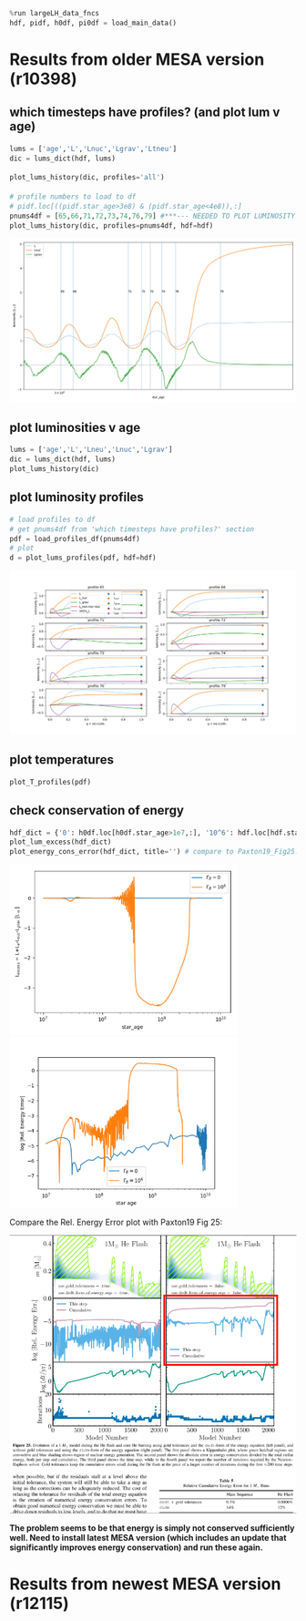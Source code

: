 <!-- data generated using `./bash_scripts/run_osiris.sh` -->

```python
%run largeLH_data_fncs
hdf, pidf, h0df, pi0df = load_main_data()
```

# Results from older MESA version (r10398)
<!-- fs -->
## which timesteps have profiles? (and plot lum v age)
<!-- fs  -->
```python
lums = ['age','L','Lnuc','Lgrav','Ltneu']
dic = lums_dict(hdf, lums)

plot_lums_history(dic, profiles='all')

# profile numbers to load to df
# pidf.loc[((pidf.star_age>3e8) & (pidf.star_age<4e8)),:]
pnums4df = [65,66,71,72,73,74,76,79] #***--- NEEDED TO PLOT LUMINOSITY PROFILES ---***#
plot_lums_history(dic, profiles=pnums4df, hdf=hdf)
```

<img src="lum_v_age_with_profile_nums.png" alt="lum_v_age_with_profile_nums"/>

<!-- fe which timesteps have profiles? -->


## plot luminosities v age
<!-- fs  -->
```python
lums = ['age','L','Lneu','Lnuc','Lgrav']
dic = lums_dict(hdf, lums)
plot_lums_history(dic)
```
<!-- fe plot luminosities v age -->


## plot luminosity profiles
<!-- fs  -->
```python
# load profiles to df
# get pnums4df from 'which timesteps have profiles?' section
pdf = load_profiles_df(pnums4df)
# plot
d = plot_lums_profiles(pdf, hdf=hdf)
```
<img src="lum_v_q_profiles.png" alt="lum_v_q_profiles.png"/>
<!-- fe plot luminosity profiles -->

## plot temperatures
<!-- fs  -->
```python
plot_T_profiles(pdf)
```
<!-- fe plot temperatures -->


## check conservation of energy
<!-- fs  -->
```python
hdf_dict = {'0': h0df.loc[h0df.star_age>1e7,:], '10^6': hdf.loc[hdf.star_age>1e7,:]}
plot_lum_excess(hdf_dict)
plot_energy_cons_error(hdf_dict, title='') # compare to Paxton19_Fig25.png
```

<img src="Lexcess.png" alt="Lexcess.png" width="400"/><img src="rel_enery_error.png" alt="rel_enery_error.png" width="400"/>

Compare the Rel. Energy Error plot with Paxton19 Fig 25:

<img src="Paxton19_Fig25.png" alt="Paxton19_Fig25"/>

__The problem seems to be that energy is simply not conserved sufficiently well.
Need to install latest MESA version (which includes an update that significantly
improves energy conservation) and run these again.__

<!-- fe check conservation of energy -->

<!-- fe # Results from older MESA version (r10398) -->


# Results from newest MESA version (r12115)
